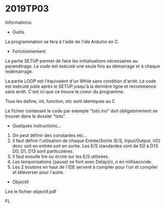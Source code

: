 ﻿# 2019TP03
Informations:
- Outils

La programmation se fera à l'aide de l'ide Arduino en C.

- Fonctionnement

La partie SETUP permet de faire les initialisations nécessaires au paramétrage.
Le code est exécuté une seule fois au démarrage et à chaque redémarrage.

La partie LOOP est l'équivalent d'un While sans condition d'arrêt.
Le code est exécuté juste après le SETUP jusqu'à la dernière ligne et recommence sans arrêt.
C'est ici que ce trouve le coeur du programme.

Tous les define, int, function, etc sont identiques au C

Le fichier contenant le code par exemple "toto.ino" doit obligatoirement se trouver dans le dossier "toto".

- Quelques instructions...
1) On peut définir des constantes etc...
2) Il faut définir l'utilisation de chaque Entrée/Sortie (E/S, Input/Output, I/O) donc soit en entrée soit en sortie.
Les E/S standardes vont de D2 à D13. D0, D1, D13 sont particulières.
3) Il faut ensuite lire ou écrire sur les E/S utilisées.
4) Les temporisations (pause) se font avec Delay(n), n en milliseconde.
5) Les 2 boutons en haut de l'IDE servent à compiler pour l'un et compiler et téléverser pour l'autre.

- Objectif

Lire le fichier objectif.pdf

FL
